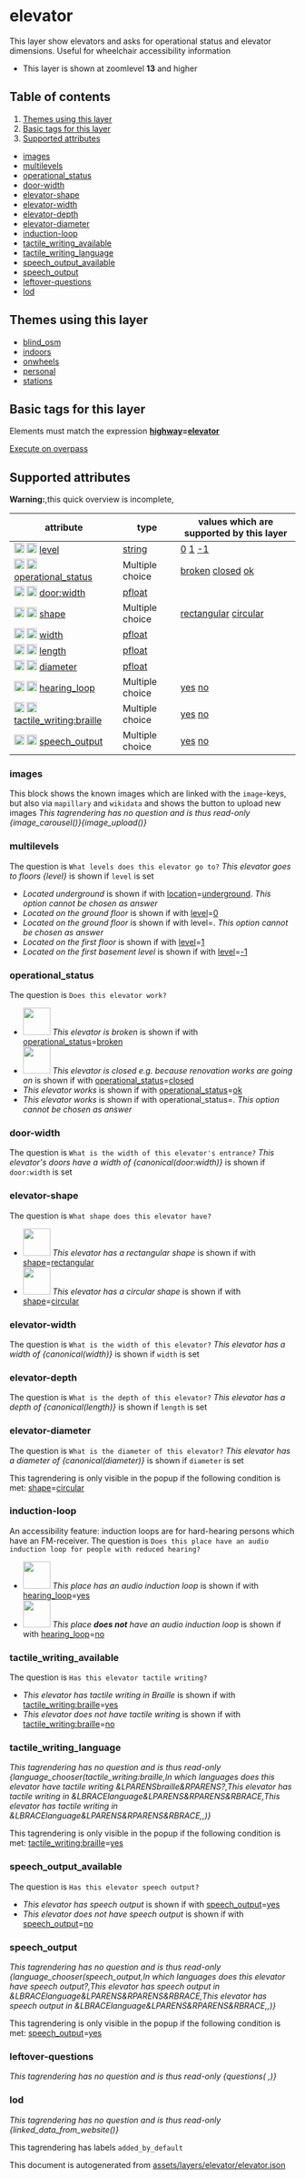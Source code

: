 [//]: # (WARNING: this file is automatically generated. Please find the sources at the bottom and edit those sources)

# elevator




This layer show elevators and asks for operational status and elevator dimensions. Useful for wheelchair accessibility information






 - This layer is shown at zoomlevel **13** and higher



## Table of contents

1. [Themes using this layer](#themes-using-this-layer)
2. [Basic tags for this layer](#basic-tags-for-this-layer)
3. [Supported attributes](#supported-attributes)
  - [images](#images)
  - [multilevels](#multilevels)
  - [operational_status](#operational_status)
  - [door-width](#door-width)
  - [elevator-shape](#elevator-shape)
  - [elevator-width](#elevator-width)
  - [elevator-depth](#elevator-depth)
  - [elevator-diameter](#elevator-diameter)
  - [induction-loop](#induction-loop)
  - [tactile_writing_available](#tactile_writing_available)
  - [tactile_writing_language](#tactile_writing_language)
  - [speech_output_available](#speech_output_available)
  - [speech_output](#speech_output)
  - [leftover-questions](#leftover-questions)
  - [lod](#lod)

## Themes using this layer



 - [blind_osm](https://mapcomplete.org/blind_osm)
 - [indoors](https://mapcomplete.org/indoors)
 - [onwheels](https://mapcomplete.org/onwheels)
 - [personal](https://mapcomplete.org/personal)
 - [stations](https://mapcomplete.org/stations)



## Basic tags for this layer

Elements must match the expression **<a href='https://wiki.openstreetmap.org/wiki/Key:highway' target='_blank'>highway</a>=<a href='https://wiki.openstreetmap.org/wiki/Tag:highway%3Delevator' target='_blank'>elevator</a>**

[Execute on overpass](http://overpass-turbo.eu/?Q=%5Bout%3Ajson%5D%5Btimeout%3A90%5D%3B%28%20%20%20%20nwr%5B%22highway%22%3D%22elevator%22%5D%28%7B%7Bbbox%7D%7D%29%3B%0A%29%3Bout%20body%3B%3E%3Bout%20skel%20qt%3B)

## Supported attributes

**Warning:**,this quick overview is incomplete,

| attribute | type | values which are supported by this layer |
-----|-----|----- |
| <a target="_blank" href='https://taginfo.openstreetmap.org/keys/level#values'><img src='https://mapcomplete.org/assets/svg/search.svg' height='18px'></a> <a target="_blank" href='https://taghistory.raifer.tech/?#***/level/'><img src='https://mapcomplete.org/assets/svg/statistics.svg' height='18px'></a> [level](https://wiki.openstreetmap.org/wiki/Key:level) | [string](../SpecialInputElements.md#string) | [0](https://wiki.openstreetmap.org/wiki/Tag:level%3D0) [1](https://wiki.openstreetmap.org/wiki/Tag:level%3D1) [-1](https://wiki.openstreetmap.org/wiki/Tag:level%3D-1) |
| <a target="_blank" href='https://taginfo.openstreetmap.org/keys/operational_status#values'><img src='https://mapcomplete.org/assets/svg/search.svg' height='18px'></a> <a target="_blank" href='https://taghistory.raifer.tech/?#***/operational_status/'><img src='https://mapcomplete.org/assets/svg/statistics.svg' height='18px'></a> [operational_status](https://wiki.openstreetmap.org/wiki/Key:operational_status) | Multiple choice | [broken](https://wiki.openstreetmap.org/wiki/Tag:operational_status%3Dbroken) [closed](https://wiki.openstreetmap.org/wiki/Tag:operational_status%3Dclosed) [ok](https://wiki.openstreetmap.org/wiki/Tag:operational_status%3Dok) |
| <a target="_blank" href='https://taginfo.openstreetmap.org/keys/door:width#values'><img src='https://mapcomplete.org/assets/svg/search.svg' height='18px'></a> <a target="_blank" href='https://taghistory.raifer.tech/?#***/door%3Awidth/'><img src='https://mapcomplete.org/assets/svg/statistics.svg' height='18px'></a> [door:width](https://wiki.openstreetmap.org/wiki/Key:door:width) | [pfloat](../SpecialInputElements.md#pfloat) |  |
| <a target="_blank" href='https://taginfo.openstreetmap.org/keys/shape#values'><img src='https://mapcomplete.org/assets/svg/search.svg' height='18px'></a> <a target="_blank" href='https://taghistory.raifer.tech/?#***/shape/'><img src='https://mapcomplete.org/assets/svg/statistics.svg' height='18px'></a> [shape](https://wiki.openstreetmap.org/wiki/Key:shape) | Multiple choice | [rectangular](https://wiki.openstreetmap.org/wiki/Tag:shape%3Drectangular) [circular](https://wiki.openstreetmap.org/wiki/Tag:shape%3Dcircular) |
| <a target="_blank" href='https://taginfo.openstreetmap.org/keys/width#values'><img src='https://mapcomplete.org/assets/svg/search.svg' height='18px'></a> <a target="_blank" href='https://taghistory.raifer.tech/?#***/width/'><img src='https://mapcomplete.org/assets/svg/statistics.svg' height='18px'></a> [width](https://wiki.openstreetmap.org/wiki/Key:width) | [pfloat](../SpecialInputElements.md#pfloat) |  |
| <a target="_blank" href='https://taginfo.openstreetmap.org/keys/length#values'><img src='https://mapcomplete.org/assets/svg/search.svg' height='18px'></a> <a target="_blank" href='https://taghistory.raifer.tech/?#***/length/'><img src='https://mapcomplete.org/assets/svg/statistics.svg' height='18px'></a> [length](https://wiki.openstreetmap.org/wiki/Key:length) | [pfloat](../SpecialInputElements.md#pfloat) |  |
| <a target="_blank" href='https://taginfo.openstreetmap.org/keys/diameter#values'><img src='https://mapcomplete.org/assets/svg/search.svg' height='18px'></a> <a target="_blank" href='https://taghistory.raifer.tech/?#***/diameter/'><img src='https://mapcomplete.org/assets/svg/statistics.svg' height='18px'></a> [diameter](https://wiki.openstreetmap.org/wiki/Key:diameter) | [pfloat](../SpecialInputElements.md#pfloat) |  |
| <a target="_blank" href='https://taginfo.openstreetmap.org/keys/hearing_loop#values'><img src='https://mapcomplete.org/assets/svg/search.svg' height='18px'></a> <a target="_blank" href='https://taghistory.raifer.tech/?#***/hearing_loop/'><img src='https://mapcomplete.org/assets/svg/statistics.svg' height='18px'></a> [hearing_loop](https://wiki.openstreetmap.org/wiki/Key:hearing_loop) | Multiple choice | [yes](https://wiki.openstreetmap.org/wiki/Tag:hearing_loop%3Dyes) [no](https://wiki.openstreetmap.org/wiki/Tag:hearing_loop%3Dno) |
| <a target="_blank" href='https://taginfo.openstreetmap.org/keys/tactile_writing:braille#values'><img src='https://mapcomplete.org/assets/svg/search.svg' height='18px'></a> <a target="_blank" href='https://taghistory.raifer.tech/?#***/tactile_writing%3Abraille/'><img src='https://mapcomplete.org/assets/svg/statistics.svg' height='18px'></a> [tactile_writing:braille](https://wiki.openstreetmap.org/wiki/Key:tactile_writing:braille) | Multiple choice | [yes](https://wiki.openstreetmap.org/wiki/Tag:tactile_writing:braille%3Dyes) [no](https://wiki.openstreetmap.org/wiki/Tag:tactile_writing:braille%3Dno) |
| <a target="_blank" href='https://taginfo.openstreetmap.org/keys/speech_output#values'><img src='https://mapcomplete.org/assets/svg/search.svg' height='18px'></a> <a target="_blank" href='https://taghistory.raifer.tech/?#***/speech_output/'><img src='https://mapcomplete.org/assets/svg/statistics.svg' height='18px'></a> [speech_output](https://wiki.openstreetmap.org/wiki/Key:speech_output) | Multiple choice | [yes](https://wiki.openstreetmap.org/wiki/Tag:speech_output%3Dyes) [no](https://wiki.openstreetmap.org/wiki/Tag:speech_output%3Dno) |




### images
This block shows the known images which are linked with the `image`-keys, but also via `mapillary` and `wikidata` and shows the button to upload new images
_This tagrendering has no question and is thus read-only_
*{image_carousel()}{image_upload()}*




### multilevels

The question is `What levels does this elevator go to?`
*This elevator goes to floors {level}* is shown if `level` is set


 -  *Located underground* is shown if with <a href='https://wiki.openstreetmap.org/wiki/Key:location' target='_blank'>location</a>=<a href='https://wiki.openstreetmap.org/wiki/Tag:location%3Dunderground' target='_blank'>underground</a>. _This option cannot be chosen as answer_
 -  *Located on the ground floor* is shown if with <a href='https://wiki.openstreetmap.org/wiki/Key:level' target='_blank'>level</a>=<a href='https://wiki.openstreetmap.org/wiki/Tag:level%3D0' target='_blank'>0</a>
 -  *Located on the ground floor* is shown if with level=. _This option cannot be chosen as answer_
 -  *Located on the first floor* is shown if with <a href='https://wiki.openstreetmap.org/wiki/Key:level' target='_blank'>level</a>=<a href='https://wiki.openstreetmap.org/wiki/Tag:level%3D1' target='_blank'>1</a>
 -  *Located on the first basement level* is shown if with <a href='https://wiki.openstreetmap.org/wiki/Key:level' target='_blank'>level</a>=<a href='https://wiki.openstreetmap.org/wiki/Tag:level%3D-1' target='_blank'>-1</a>





### operational_status

The question is `Does this elevator work?`



 - <img src='https://raw.githubusercontent.com/pietervdvn/MapComplete/develop/close:red' style='width: 3rem; height: 3rem'> *This elevator is broken* is shown if with <a href='https://wiki.openstreetmap.org/wiki/Key:operational_status' target='_blank'>operational_status</a>=<a href='https://wiki.openstreetmap.org/wiki/Tag:operational_status%3Dbroken' target='_blank'>broken</a>
 - <img src='https://raw.githubusercontent.com/pietervdvn/MapComplete/develop/invalid:red' style='width: 3rem; height: 3rem'> *This elevator is closed <span class='subtle'>e.g. because renovation works are going on</span>* is shown if with <a href='https://wiki.openstreetmap.org/wiki/Key:operational_status' target='_blank'>operational_status</a>=<a href='https://wiki.openstreetmap.org/wiki/Tag:operational_status%3Dclosed' target='_blank'>closed</a>
 -  *This elevator works* is shown if with <a href='https://wiki.openstreetmap.org/wiki/Key:operational_status' target='_blank'>operational_status</a>=<a href='https://wiki.openstreetmap.org/wiki/Tag:operational_status%3Dok' target='_blank'>ok</a>
 -  *This elevator works* is shown if with operational_status=. _This option cannot be chosen as answer_





### door-width

The question is `What is the width of this elevator's entrance?`
*This elevator's doors have a width of {canonical(door:width)}* is shown if `door:width` is set




### elevator-shape

The question is `What shape does this elevator have?`



 - <img src='https://raw.githubusercontent.com/pietervdvn/MapComplete/develop/./assets/svg/square.svg' style='width: 3rem; height: 3rem'> *This elevator has a rectangular shape* is shown if with <a href='https://wiki.openstreetmap.org/wiki/Key:shape' target='_blank'>shape</a>=<a href='https://wiki.openstreetmap.org/wiki/Tag:shape%3Drectangular' target='_blank'>rectangular</a>
 - <img src='https://raw.githubusercontent.com/pietervdvn/MapComplete/develop/./assets/svg/circle.svg' style='width: 3rem; height: 3rem'> *This elevator has a circular shape* is shown if with <a href='https://wiki.openstreetmap.org/wiki/Key:shape' target='_blank'>shape</a>=<a href='https://wiki.openstreetmap.org/wiki/Tag:shape%3Dcircular' target='_blank'>circular</a>





### elevator-width

The question is `What is the width of this elevator?`
*This elevator has a width of {canonical(width)}* is shown if `width` is set




### elevator-depth

The question is `What is the depth of this elevator?`
*This elevator has a depth of {canonical(length)}* is shown if `length` is set




### elevator-diameter

The question is `What is the diameter of this elevator?`
*This elevator has a diameter of {canonical(diameter)}* is shown if `diameter` is set

This tagrendering is only visible in the popup if the following condition is met: <a href='https://wiki.openstreetmap.org/wiki/Key:shape' target='_blank'>shape</a>=<a href='https://wiki.openstreetmap.org/wiki/Tag:shape%3Dcircular' target='_blank'>circular</a>


### induction-loop
An accessibility feature: induction loops are for hard-hearing persons which have an FM-receiver.
The question is `Does this place have an audio induction loop for people with reduced hearing?`



 - <img src='https://raw.githubusercontent.com/pietervdvn/MapComplete/develop/./assets/layers/questions/audio_induction_loop.svg' style='width: 3rem; height: 3rem'> *This place has an audio induction loop* is shown if with <a href='https://wiki.openstreetmap.org/wiki/Key:hearing_loop' target='_blank'>hearing_loop</a>=<a href='https://wiki.openstreetmap.org/wiki/Tag:hearing_loop%3Dyes' target='_blank'>yes</a>
 - <img src='https://raw.githubusercontent.com/pietervdvn/MapComplete/develop/./assets/layers/questions/audio_induction_loop_missing.svg' style='width: 3rem; height: 3rem'> *This place <b>does not</b> have an audio induction loop* is shown if with <a href='https://wiki.openstreetmap.org/wiki/Key:hearing_loop' target='_blank'>hearing_loop</a>=<a href='https://wiki.openstreetmap.org/wiki/Tag:hearing_loop%3Dno' target='_blank'>no</a>





### tactile_writing_available

The question is `Has this elevator tactile writing?`



 -  *This elevator has tactile writing in Braille* is shown if with <a href='https://wiki.openstreetmap.org/wiki/Key:tactile_writing:braille' target='_blank'>tactile_writing:braille</a>=<a href='https://wiki.openstreetmap.org/wiki/Tag:tactile_writing:braille%3Dyes' target='_blank'>yes</a>
 -  *This elevator does not have tactile writing* is shown if with <a href='https://wiki.openstreetmap.org/wiki/Key:tactile_writing:braille' target='_blank'>tactile_writing:braille</a>=<a href='https://wiki.openstreetmap.org/wiki/Tag:tactile_writing:braille%3Dno' target='_blank'>no</a>





### tactile_writing_language

_This tagrendering has no question and is thus read-only_
*{language_chooser(tactile_writing:braille,In which languages does this elevator have tactile writing &LPARENSbraille&RPARENS?,This elevator has tactile writing in &LBRACElanguage&LPARENS&RPARENS&RBRACE,This elevator has tactile writing in &LBRACElanguage&LPARENS&RPARENS&RBRACE,,)}*

This tagrendering is only visible in the popup if the following condition is met: <a href='https://wiki.openstreetmap.org/wiki/Key:tactile_writing:braille' target='_blank'>tactile_writing:braille</a>=<a href='https://wiki.openstreetmap.org/wiki/Tag:tactile_writing:braille%3Dyes' target='_blank'>yes</a>


### speech_output_available

The question is `Has this elevator speech output?`



 -  *This elevator has speech output* is shown if with <a href='https://wiki.openstreetmap.org/wiki/Key:speech_output' target='_blank'>speech_output</a>=<a href='https://wiki.openstreetmap.org/wiki/Tag:speech_output%3Dyes' target='_blank'>yes</a>
 -  *This elevator does not have speech output* is shown if with <a href='https://wiki.openstreetmap.org/wiki/Key:speech_output' target='_blank'>speech_output</a>=<a href='https://wiki.openstreetmap.org/wiki/Tag:speech_output%3Dno' target='_blank'>no</a>





### speech_output

_This tagrendering has no question and is thus read-only_
*{language_chooser(speech_output,In which languages does this elevator have speech output?,This elevator has speech output in &LBRACElanguage&LPARENS&RPARENS&RBRACE,This elevator has speech output in &LBRACElanguage&LPARENS&RPARENS&RBRACE,,)}*

This tagrendering is only visible in the popup if the following condition is met: <a href='https://wiki.openstreetmap.org/wiki/Key:speech_output' target='_blank'>speech_output</a>=<a href='https://wiki.openstreetmap.org/wiki/Tag:speech_output%3Dyes' target='_blank'>yes</a>


### leftover-questions

_This tagrendering has no question and is thus read-only_
*{questions( ,)}*




### lod

_This tagrendering has no question and is thus read-only_
*{linked_data_from_website()}*


This tagrendering has labels 
`added_by_default`


This document is autogenerated from [assets/layers/elevator/elevator.json](https://github.com/pietervdvn/MapComplete/blob/develop/assets/layers/elevator/elevator.json)
